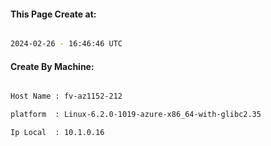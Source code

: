 
   
#### This Page Create at:

```bash

2024-02-26 - 16:46:46 UTC

```

#### Create By Machine:

```bash

Host Name : fv-az1152-212

platform  : Linux-6.2.0-1019-azure-x86_64-with-glibc2.35

Ip Local  : 10.1.0.16

```

